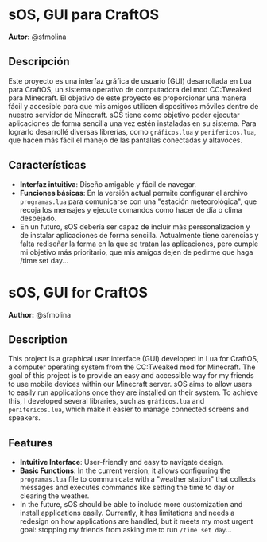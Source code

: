 # **sOS, GUI para CraftOS**

**Autor:** @sfmolina

## **Descripción**

Este proyecto es una interfaz gráfica de usuario (GUI) desarrollada en Lua para CraftOS, un sistema operativo de computadora del mod CC:Tweaked para Minecraft. El objetivo de este proyecto es proporcionar una manera fácil y accesible para que mis amigos utilicen dispositivos móviles dentro de nuestro servidor de Minecraft.
sOS tiene como objetivo poder ejecutar aplicaciones de forma sencilla una vez estén instaladas en su sistema.
Para lograrlo desarrollé diversas librerías, como `gráficos.lua` y `perifericos.lua`, que hacen más fácil el manejo de las pantallas conectadas y altavoces.

## **Características**

- **Interfaz intuitiva**: Diseño amigable y fácil de navegar.
- **Funciones básicas**: En la versión actual permite configurar el archivo `programas.lua` para comunicarse con una "estación meteorológica", que recoja los mensajes y ejecute comandos como hacer de día o clima despejado.
- En un futuro, sOS debería ser capaz de incluir más perssonalización y de instalar aplicaciones de forma sencilla. Actualmente tiene carencias y falta rediseñar la forma en la que se tratan las aplicaciones, pero cumple mi objetivo más prioritario, que mis amigos dejen de pedirme que haga /time set day...

# 

# **sOS, GUI for CraftOS**

**Author:** @sfmolina

## **Description**

This project is a graphical user interface (GUI) developed in Lua for CraftOS, a computer operating system from the CC:Tweaked mod for Minecraft. The goal of this project is to provide an easy and accessible way for my friends to use mobile devices within our Minecraft server.
sOS aims to allow users to easily run applications once they are installed on their system.
To achieve this, I developed several libraries, such as `gráficos.lua` and `perifericos.lua`, which make it easier to manage connected screens and speakers.

## **Features**

- **Intuitive Interface**: User-friendly and easy to navigate design.
- **Basic Functions**: In the current version, it allows configuring the `programas.lua` file to communicate with a "weather station" that collects messages and executes commands like setting the time to day or clearing the weather.
- In the future, sOS should be able to include more customization and install applications easily. Currently, it has limitations and needs a redesign on how applications are handled, but it meets my most urgent goal: stopping my friends from asking me to run `/time set day`...

